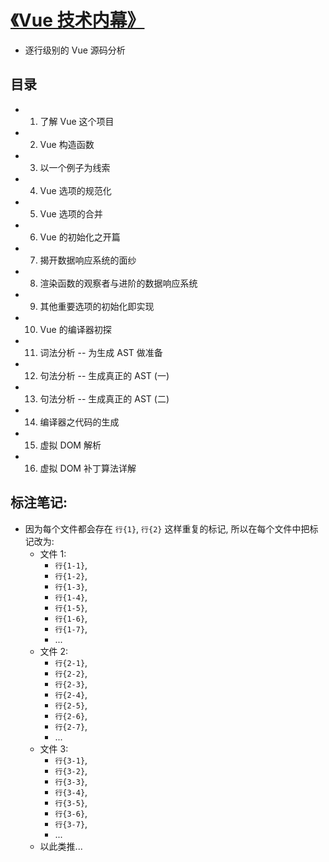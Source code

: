 # [《Vue 技术内幕》](http://caibaojian.com/vue-design/art/)

- 逐行级别的 Vue 源码分析

## 目录
- 1. 了解 Vue 这个项目
- 2. Vue 构造函数
- 3. 以一个例子为线索 
- 4. Vue 选项的规范化
- 5. Vue 选项的合并
- 6. Vue 的初始化之开篇
- 7. 揭开数据响应系统的面纱
- 8. 渲染函数的观察者与进阶的数据响应系统
- 9. 其他重要选项的初始化即实现
- 10. Vue 的编译器初探
- 11. 词法分析 -- 为生成 AST 做准备 
- 12. 句法分析 -- 生成真正的 AST (一)
- 13. 句法分析 -- 生成真正的 AST (二)
- 14. 编译器之代码的生成
- 15. 虚拟 DOM 解析
- 16. 虚拟 DOM 补丁算法详解




## 标注笔记:
- 因为每个文件都会存在 `行{1}`, `行{2}` 这样重复的标记, 所以在每个文件中把标记改为:
    + 文件 1:
        - `行{1-1}`,
        - `行{1-2}`,
        - `行{1-3}`, 
        - `行{1-4}`, 
        - `行{1-5}`, 
        - `行{1-6}`, 
        - `行{1-7}`,
        - ... 
    + 文件 2:
        - `行{2-1}`,
        - `行{2-2}`,
        - `行{2-3}`, 
        - `行{2-4}`, 
        - `行{2-5}`, 
        - `行{2-6}`, 
        - `行{2-7}`,
        - ... 
    + 文件 3: 
        - `行{3-1}`,
        - `行{3-2}`,
        - `行{3-3}`, 
        - `行{3-4}`, 
        - `行{3-5}`, 
        - `行{3-6}`, 
        - `行{3-7}`,
        - ... 
    + 以此类推...